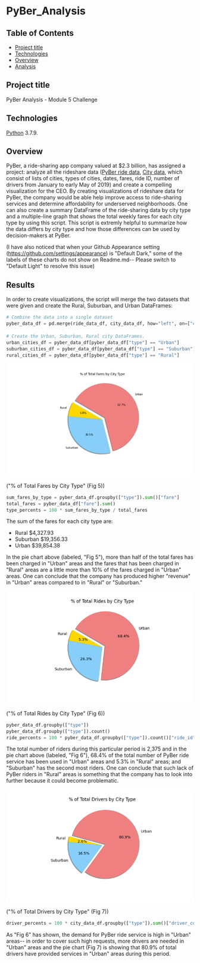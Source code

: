 # PyBer_Analysis



## Table of Contents
* [Project title](#project-title)
* [Technologies](#technologies)
* [Overview](#overview)
* [Analysis](#analysis)




## Project title
PyBer Analysis - Module 5 Challenge 

## Technologies
[Python](https://www.python.org/downloads/ "Download Python") 3.7.9.

## Overview 
PyBer, a ride-sharing app company valued at $2.3 billion, has assigned a project: analyze all the rideshare data ([PyBer ride data](https://github.com/Bominkkwon/PyBer_Analysis/blob/main/Resources/ride_data.csv), [City data](https://github.com/Bominkkwon/PyBer_Analysis/blob/main/Resources/city_data.csv), which consist of lists of cities, types of cities, dates, fares, ride ID, number of drivers from January to early May of 2019) and create a compelling visualization for the CEO. By creating visualizations of rideshare data for PyBer, the company would be able help improve access to ride-sharing services and determine affordability for underserved neighborhoods. One can also create a summary DataFrame of the ride-sharing data by city type and a multiple-line graph that shows the total weekly fares for each city type by using this script. This script is extremly helpful to summarize how the data differs by city type and how those differences can be used by decision-makers at PyBer.


(I have also noticed that when your Github Appearance setting (https://github.com/settings/appearance) is "Default Dark," some of the labels of these charts do not show on Readme.md-- Please switch to "Default Light" to resolve this issue)


## Results

In order to create visualizations, the script will merge the two datasets that were given and create the Rural, Suburban, and Urban DataFrames:
```Python
# Combine the data into a single dataset
pyber_data_df = pd.merge(ride_data_df, city_data_df, how="left", on=["city", "city"])

# Create the Urban, Suburban, Rural city DataFrames.
urban_cities_df = pyber_data_df[pyber_data_df["type"] == "Urban"]
suburban_cities_df = pyber_data_df[pyber_data_df["type"] == "Suburban"]
rural_cities_df = pyber_data_df[pyber_data_df["type"] == "Rural"]
```

![](analysis/Fig5.png) 

("% of Total Fares by City Type" (Fig 5))
```Python
sum_fares_by_type = pyber_data_df.groupby(["type"]).sum()["fare"]
total_fares = pyber_data_df["fare"].sum()
type_percents = 100 * sum_fares_by_type / total_fares
```
The sum of the fares for each city type are: 
* Rural $4,327.93 
* Suburban $19,356.33 
* Urban $39,854.38

In the pie chart above (labeled, "Fig 5"), more than half of the total fares has been charged in "Urban" areas and the fares that has been charged in "Rural" areas are a little more than 10% of the fares charged in "Urban" areas. One can conclude that the company has produced higher "revenue" in "Urban" areas compared to in "Rural" or "Suburban." 

![](analysis/Fig6.png)

("% of Total Rides by City Type" (Fig 6))
```Python
pyber_data_df.groupby(["type"])
pyber_data_df.groupby(["type"]).count()
ride_percents = 100 * pyber_data_df.groupby(["type"]).count()["ride_id"] / pyber_data_df["ride_id"].count()
```

The total number of riders during this particular period is 2,375 and in the pie chart above (labeled, "Fig 6"), 68.4% of the total number of PyBer ride service has been used in "Urban" areas and 5.3% in "Rural" areas; and "Suburban" has the second most riders. One can conclude that such lack of PyBer riders in "Rural" areas is something that the company has to look into further because it could become problematic.


![](analysis/Fig7.png)

("% of Total Drivers by City Type" (Fig 7))
```Python
driver_percents = 100 * city_data_df.groupby(["type"]).sum()["driver_count"] /city_data_df["driver_count"].sum()
```

As "Fig 6" has shown, the demand for PyBer ride service is high in "Urban" areas-- in order to cover such high requests, more drivers are needed in "Urban" areas and the pie chart (Fig 7) is showing that 80.9% of total drivers have provided services in "Urban" areas during this period. 
